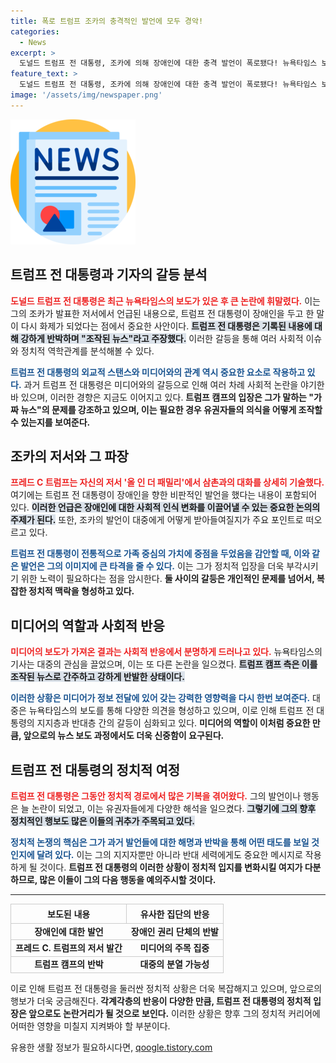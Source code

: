 ```yaml
---
title: 폭로 트럼프 조카의 충격적인 발언에 모두 경악!
categories:
  - News
excerpt: >
  도널드 트럼프 전 대통령, 조카에 의해 장애인에 대한 충격 발언이 폭로됐다! 뉴욕타임스 보도에 트럼프 캠프는 가짜 뉴스라 주장하며 반박. 과연 진실은?
feature_text: >
  도널드 트럼프 전 대통령, 조카에 의해 장애인에 대한 충격 발언이 폭로됐다! 뉴욕타임스 보도에 트럼프 캠프는 가짜 뉴스라 주장하며 반박. 과연 진실은?
image: '/assets/img/newspaper.png'
---
```


<p><img src="/assets/img/newspaper.png" alt="kimp 속보" /></p>

<h2 data-ke-size="size26">트럼프 전 대통령과 기자의 갈등 분석</h2>

<p data-ke-size="size16"><b><span style="color: #ee2323;">도널드 트럼프 전 대통령은 최근 뉴욕타임스의 보도가 있은 후 큰 논란에 휘말렸다.</span></b> 이는 그의 조카가 발표한 저서에서 언급된 내용으로, 트럼프 전 대통령이 장애인을 두고 한 말이 다시 화제가 되었다는 점에서 중요한 사안이다. <b><span style="background-color: #21538527;">트럼프 전 대통령은 기록된 내용에 대해 강하게 반박하며 "조작된 뉴스"라고 주장했다.</span></b> 이러한 갈등을 통해 여러 사회적 이슈와 정치적 역학관계를 분석해볼 수 있다.</p>

<p data-ke-size="size16"><b><span style="color: #1a5490;">트럼프 전 대통령의 외교적 스탠스와 미디어와의 관계 역시 중요한 요소로 작용하고 있다.</span></b> 과거 트럼프 전 대통령은 미디어와의 갈등으로 인해 여러 차례 사회적 논란을 야기한 바 있으며, 이러한 경향은 지금도 이어지고 있다. <b>트럼프 캠프의 입장은 그가 말하는 "가짜 뉴스"의 문제를 강조하고 있으며, 이는 필요한 경우 유권자들의 의식을 어떻게 조작할 수 있는지를 보여준다.</b></p>

<h2 data-ke-size="size26">조카의 저서와 그 파장</h2>

<p data-ke-size="size16"><b><span style="color: #ee2323;">프레드 C 트럼프는 자신의 저서 '올 인 더 패밀리'에서 삼촌과의 대화를 상세히 기술했다.</span></b> 여기에는 트럼프 전 대통령이 장애인을 향한 비판적인 발언을 했다는 내용이 포함되어 있다. <b><span style="background-color: #21538527;">이러한 언급은 장애인에 대한 사회적 인식 변화를 이끌어낼 수 있는 중요한 논의의 주제가 된다.</span></b> 또한, 조카의 발언이 대중에게 어떻게 받아들여질지가 주요 포인트로 떠오르고 있다.</p>

<p data-ke-size="size16"><b><span style="color: #1a5490;">트럼프 전 대통령이 전통적으로 가족 중심의 가치에 중점을 두었음을 감안할 때, 이와 같은 발언은 그의 이미지에 큰 타격을 줄 수 있다.</span></b> 이는 그가 정치적 입장을 더욱 부각시키기 위한 노력이 필요하다는 점을 암시한다. <b>둘 사이의 갈등은 개인적인 문제를 넘어서, 복잡한 정치적 맥락을 형성하고 있다.</b></p>

<h2 data-ke-size="size26">미디어의 역할과 사회적 반응</h2>

<p data-ke-size="size16"><b><span style="color: #ee2323;">미디어의 보도가 가져온 결과는 사회적 반응에서 분명하게 드러나고 있다.</span></b> 뉴욕타임스의 기사는 대중의 관심을 끌었으며, 이는 또 다른 논란을 일으켰다. <b><span style="background-color: #21538527;">트럼프 캠프 측은 이를 조작된 뉴스로 간주하고 강하게 반발한 상태이다.</span></b></p>

<p data-ke-size="size16"><b><span style="color: #1a5490;">이러한 상황은 미디어가 정보 전달에 있어 갖는 강력한 영향력을 다시 한번 보여준다.</span></b> 대중은 뉴욕타임스의 보도를 통해 다양한 의견을 형성하고 있으며, 이로 인해 트럼프 전 대통령의 지지층과 반대층 간의 갈등이 심화되고 있다. <b>미디어의 역할이 이처럼 중요한 만큼, 앞으로의 뉴스 보도 과정에서도 더욱 신중함이 요구된다.</b></p>

<h2 data-ke-size="size26">트럼프 전 대통령의 정치적 여정</h2>

<p data-ke-size="size16"><b><span style="color: #ee2323;">트럼프 전 대통령은 그동안 정치적 경로에서 많은 기복을 겪어왔다.</span></b> 그의 발언이나 행동은 늘 논란이 되었고, 이는 유권자들에게 다양한 해석을 일으켰다. <b><span style="background-color: #21538527;">그렇기에 그의 향후 정치적인 행보도 많은 이들의 귀추가 주목되고 있다.</span></b></p>

<p data-ke-size="size16"><b><span style="color: #1a5490;">정치적 논쟁의 핵심은 그가 과거 발언들에 대한 해명과 반박을 통해 어떤 태도를 보일 것인지에 달려 있다.</span></b> 이는 그의 지지자뿐만 아니라 반대 세력에게도 중요한 메시지로 작용하게 될 것이다. <b>트럼프 전 대통령의 이러한 상황이 정치적 입지를 변화시킬 여지가 다분하므로, 많은 이들이 그의 다음 행동을 예의주시할 것이다.</b></p>

<hr />

<table style="width: 100%; border-spacing: 0; border-color: #ccc; border-collapse: collapse;">
  <thead>
    <tr style="border: 1px solid #ccc;">
      <th style="border: 1px solid #ccc; padding: 5px;"><b>보도된 내용</b></th>
      <th style="border: 1px solid #ccc; padding: 5px;"><b>유사한 집단의 반응</b></th>
    </tr>
  </thead>
  <tbody>
    <tr style="border: 1px solid #ccc;">
      <td style="text-align: center; height: 17px;"><b>장애인에 대한 발언</b></td>
      <td style="text-align: center; height: 17px;"><b>장애인 권리 단체의 반발</b></td>
    </tr>
    <tr style="border: 1px solid #ccc;">
      <td style="text-align: center; height: 17px;"><b>프레드 C. 트럼프의 저서 발간</b></td>
      <td style="text-align: center; height: 17px;"><b>미디어의 주목 집중</b></td>
    </tr>
    <tr style="border: 1px solid #ccc;">
      <td style="text-align: center; height: 17px;"><b>트럼프 캠프의 반박</b></td>
      <td style="text-align: center; height: 17px;"><b>대중의 분열 가능성</b></td>
    </tr>
  </tbody>
</table>

<p data-ke-size="size16">이로 인해 트럼프 전 대통령을 둘러싼 정치적 상황은 더욱 복잡해지고 있으며, 앞으로의 행보가 더욱 궁금해진다.<b> 각계각층의 반응이 다양한 만큼, 트럼프 전 대통령의 정치적 입장은 앞으로도 논란거리가 될 것으로 보인다.</b> 이러한 상황은 향후 그의 정치적 커리어에 어떠한 영향을 미칠지 지켜봐야 할 부분이다.</p>
유용한 생활 정보가 필요하시다면, <a href="https://qoogle.tistory.com" rel="dofollow">qoogle.tistory.com</a>



